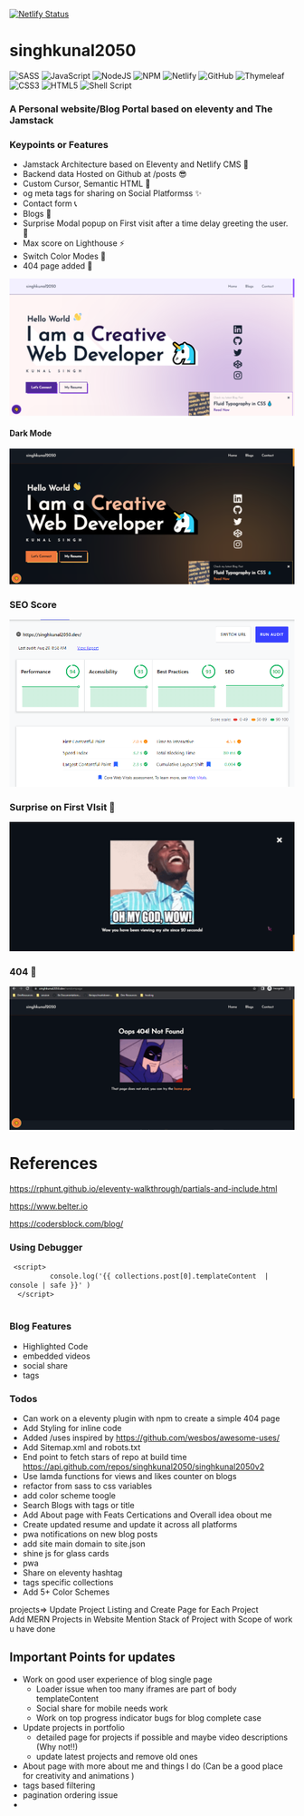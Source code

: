 [![Netlify Status](https://api.netlify.com/api/v1/badges/17603b1a-9c22-4130-817d-37fc149a3257/deploy-status)](https://app.netlify.com/sites/singhkunal2050v2/deploys)

# singhkunal2050
![SASS](https://img.shields.io/badge/SASS-hotpink.svg?style=for-the-badge&logo=SASS&logoColor=white) 
![JavaScript](https://img.shields.io/badge/javascript-%23323330.svg?style=for-the-badge&logo=javascript&logoColor=%23F7DF1E)
![NodeJS](https://img.shields.io/badge/node.js-6DA55F?style=for-the-badge&logo=node.js&logoColor=white)
![NPM](https://img.shields.io/badge/NPM-%23000000.svg?style=for-the-badge&logo=npm&logoColor=white)
![Netlify](https://img.shields.io/badge/netlify-%23000000.svg?style=for-the-badge&logo=netlify&logoColor=#00C7B7)
![GitHub](https://img.shields.io/badge/github-%23121011.svg?style=for-the-badge&logo=github&logoColor=white)
![Thymeleaf](https://img.shields.io/badge/Nunjucks-%23005C0F.svg?style=for-the-badge&logo=Nunjucks&logoColor=white)
![CSS3](https://img.shields.io/badge/css3-%231572B6.svg?style=for-the-badge&logo=css3&logoColor=white)
![HTML5](https://img.shields.io/badge/html5-%23E34F26.svg?style=for-the-badge&logo=html5&logoColor=white)
![Shell Script](https://img.shields.io/badge/Eleventy-%23121011.svg?style=for-the-badge&logo=Eleventy&logoColor=white)
### A Personal website/Blog Portal based on eleventy and The **Jamstack**

### Keypoints or Features

- Jamstack Architecture based on Eleventy and Netlify CMS 🤠
- Backend data Hosted on Github at /posts 😎
- Custom Cursor,  Semantic HTML 🎀
- og meta tags for sharing on Social Platformss ✨
- Contact form 📞
- Blogs 📖 
- Surprise Modal popup on First visit after a time delay greeting the user. 🥳 
- Max score on Lighthouse ⚡
- Switch Color Modes 🎨
- 404 page added 🤔

![Website Snap](https://github.com/singhkunal2050/singhkunal2050v2/raw/master/docs/home-snap-3.png "Website Snap")

#### Dark Mode
![Website Snap](https://github.com/singhkunal2050/singhkunal2050v2/raw/master/docs/home-snap-4.png "Website Snap 2")

### SEO Score
![Google SEO Audit Score](https://github.com/singhkunal2050/singhkunal2050v2/raw/master/docs/test-2.png "Google SEO Audit Score")

### Surprise on First VIsit 🥳
![Surprise on First VIsit](https://github.com/singhkunal2050/singhkunal2050v2/blob/master/docs/surprise-modal.png?raw=true "Surprise on First Visit")

### 404 🤔
![404](https://github.com/singhkunal2050/singhkunal2050v2/blob/master/docs/404.png?raw=true "404")

# References 

https://rphunt.github.io/eleventy-walkthrough/partials-and-include.html

https://www.belter.io

https://codersblock.com/blog/

### Using Debugger

  ```
   <script> 
            console.log('{{ collections.post[0].templateContent  | console | safe }}' )
    </script> 
    
  ```

### Blog Features

- Highlighted Code
- embedded videos
- social share 
- tags 


### Todos

- Can work on a eleventy plugin with npm to create a simple 404 page 
- Add Styling for inline code
- Added /uses inspired by https://github.com/wesbos/awesome-uses/
- Add Sitemap.xml and robots.txt
- End point to fetch stars of repo at build time https://api.github.com/repos/singhkunal2050/singhkunal2050v2
- Use lamda functions for views and likes counter on blogs 
- refactor from sass to css variables
- add color scheme toogle
- Search Blogs with tags or title 
- Add About page with Feats Certications and Overall idea obout me 
- Create updated resume and update it across all platforms 
- pwa notifications on new blog posts
- add site main domain to site.json 
- shine js for glass cards
- pwa
- Share on eleventy hashtag
- tags specific collections
- Add 5+ Color Schemes

projects=> Update Project Listing and Create Page for Each Project	
		Add MERN Projects in Website 
		Mention Stack of Project with Scope of work u have done 

## Important Points for updates 
- Work on good user experience of blog single page 
  - Loader issue when too many iframes are part of body templateContent
  - Social share for mobile needs work
  - Work on top progress indicator bugs for blog complete case 
- Update projects in portfolio 
  - detailed page for projects if possible and maybe video descriptions (Why not!!)
  - update latest projects and remove old ones
- About page with more about me and things I do (Can be a good place for creativity and animations )
- tags based filtering 
- pagination ordering issue
- 